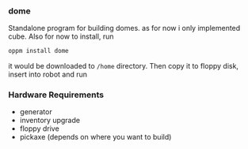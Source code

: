 ### dome

Standalone program for building domes. as for now i only implemented cube. Also for now to install, run

```bash
oppm install dome
``` 

it would be downloaded to `/home` directory. Then copy it to floppy disk, insert into robot and run

### Hardware Requirements

- generator
- inventory upgrade
- floppy drive
- pickaxe (depends on where you want to build)
